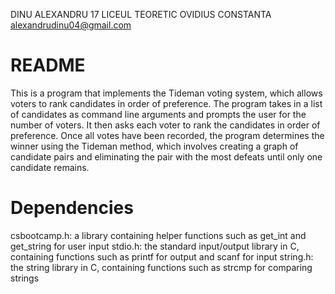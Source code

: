 DINU ALEXANDRU 17 LICEUL TEORETIC OVIDIUS CONSTANTA alexandrudinu04@gmail.com
# README
This is a program that implements the Tideman voting system, which allows voters to rank candidates in order of preference. The program takes in a list of candidates as command line arguments and prompts the user for the number of voters. It then asks each voter to rank the candidates in order of preference. Once all votes have been recorded, the program determines the winner using the Tideman method, which involves creating a graph of candidate pairs and eliminating the pair with the most defeats until only one candidate remains.

# Dependencies
csbootcamp.h: a library containing helper functions such as get_int and get_string for user input
stdio.h: the standard input/output library in C, containing functions such as printf for output and scanf for input
string.h: the string library in C, containing functions such as strcmp for comparing strings
